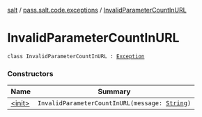 [salt](../../index.md) / [pass.salt.code.exceptions](../index.md) / [InvalidParameterCountInURL](./index.md)

# InvalidParameterCountInURL

`class InvalidParameterCountInURL : `[`Exception`](https://docs.oracle.com/javase/6/docs/api/java/lang/Exception.html)

### Constructors

| Name | Summary |
|---|---|
| [&lt;init&gt;](-init-.md) | `InvalidParameterCountInURL(message: `[`String`](https://kotlinlang.org/api/latest/jvm/stdlib/kotlin/-string/index.html)`)` |

